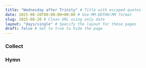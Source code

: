 ```yaml
---
title: "Wednesday after Trinity" # Title with escaped quotes
date: 2025-08-20T00:00:00+00:00 # Use-MM-DDTHH:MM format
slug: 2025-08-20 # Clean URL using only date
layout: "days/single" # Specify the layout for these pages
draft: false # Set to true to hide the page
---
```


### Collect


### Hymn